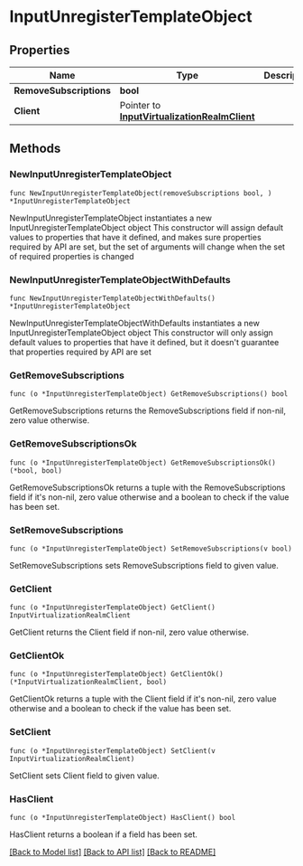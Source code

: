 # InputUnregisterTemplateObject

## Properties

Name | Type | Description | Notes
------------ | ------------- | ------------- | -------------
**RemoveSubscriptions** | **bool** |  | 
**Client** | Pointer to [**InputVirtualizationRealmClient**](InputVirtualizationRealmClient.md) |  | [optional] 

## Methods

### NewInputUnregisterTemplateObject

`func NewInputUnregisterTemplateObject(removeSubscriptions bool, ) *InputUnregisterTemplateObject`

NewInputUnregisterTemplateObject instantiates a new InputUnregisterTemplateObject object
This constructor will assign default values to properties that have it defined,
and makes sure properties required by API are set, but the set of arguments
will change when the set of required properties is changed

### NewInputUnregisterTemplateObjectWithDefaults

`func NewInputUnregisterTemplateObjectWithDefaults() *InputUnregisterTemplateObject`

NewInputUnregisterTemplateObjectWithDefaults instantiates a new InputUnregisterTemplateObject object
This constructor will only assign default values to properties that have it defined,
but it doesn't guarantee that properties required by API are set

### GetRemoveSubscriptions

`func (o *InputUnregisterTemplateObject) GetRemoveSubscriptions() bool`

GetRemoveSubscriptions returns the RemoveSubscriptions field if non-nil, zero value otherwise.

### GetRemoveSubscriptionsOk

`func (o *InputUnregisterTemplateObject) GetRemoveSubscriptionsOk() (*bool, bool)`

GetRemoveSubscriptionsOk returns a tuple with the RemoveSubscriptions field if it's non-nil, zero value otherwise
and a boolean to check if the value has been set.

### SetRemoveSubscriptions

`func (o *InputUnregisterTemplateObject) SetRemoveSubscriptions(v bool)`

SetRemoveSubscriptions sets RemoveSubscriptions field to given value.


### GetClient

`func (o *InputUnregisterTemplateObject) GetClient() InputVirtualizationRealmClient`

GetClient returns the Client field if non-nil, zero value otherwise.

### GetClientOk

`func (o *InputUnregisterTemplateObject) GetClientOk() (*InputVirtualizationRealmClient, bool)`

GetClientOk returns a tuple with the Client field if it's non-nil, zero value otherwise
and a boolean to check if the value has been set.

### SetClient

`func (o *InputUnregisterTemplateObject) SetClient(v InputVirtualizationRealmClient)`

SetClient sets Client field to given value.

### HasClient

`func (o *InputUnregisterTemplateObject) HasClient() bool`

HasClient returns a boolean if a field has been set.


[[Back to Model list]](../README.md#documentation-for-models) [[Back to API list]](../README.md#documentation-for-api-endpoints) [[Back to README]](../README.md)


